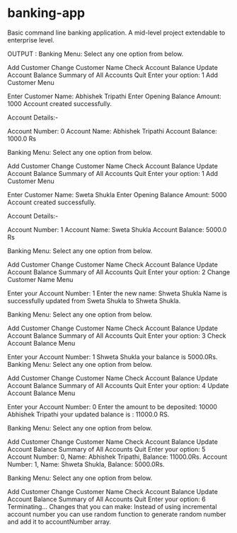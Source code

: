 # banking-app
Basic command line banking application. A mid-level project extendable to enterprise level.

OUTPUT :
Banking Menu: Select any one option from below.

Add Customer
Change Customer Name
Check Account Balance
Update Account Balance
Summary of All Accounts
Quit Enter your option: 1
Add Customer Menu

Enter Customer Name: Abhishek Tripathi Enter Opening Balance Amount: 1000 Account created successfully.

Account Details:-

Account Number: 0 Account Name: Abhishek Tripathi Account Balance: 1000.0 Rs

Banking Menu: Select any one option from below.

Add Customer
Change Customer Name
Check Account Balance
Update Account Balance
Summary of All Accounts
Quit Enter your option: 1
Add Customer Menu

Enter Customer Name: Sweta Shukla Enter Opening Balance Amount: 5000 Account created successfully.

Account Details:-

Account Number: 1 Account Name: Sweta Shukla Account Balance: 5000.0 Rs

Banking Menu: Select any one option from below.

Add Customer
Change Customer Name
Check Account Balance
Update Account Balance
Summary of All Accounts
Quit Enter your option: 2
Change Customer Name Menu

Enter your Account Number: 1 Enter the new name: Shweta Shukla Name is successfully updated from Sweta Shukla to Shweta Shukla.

Banking Menu: Select any one option from below.

Add Customer
Change Customer Name
Check Account Balance
Update Account Balance
Summary of All Accounts
Quit Enter your option: 3
Check Account Balance Menu

Enter your Account Number: 1 Shweta Shukla your balance is 5000.0Rs. Banking Menu: Select any one option from below.

Add Customer
Change Customer Name
Check Account Balance
Update Account Balance
Summary of All Accounts
Quit Enter your option: 4
Update Account Balance Menu

Enter your Account Number: 0 Enter the amount to be deposited: 10000 Abhishek Tripathi your updated balance is : 11000.0 RS.

Banking Menu: Select any one option from below.

Add Customer
Change Customer Name
Check Account Balance
Update Account Balance
Summary of All Accounts
Quit Enter your option: 5 Account Number: 0, Name: Abhishek Tripathi, Balance: 11000.0Rs.
Account Number: 1, Name: Shweta Shukla, Balance: 5000.0Rs.

Banking Menu: Select any one option from below.

Add Customer
Change Customer Name
Check Account Balance
Update Account Balance
Summary of All Accounts
Quit Enter your option: 6 Terminating...
Changes that you can make:
Instead of using incremental account number you can use random function to generate random number and add it to accountNumber array.
